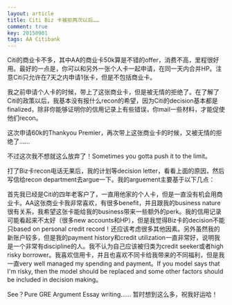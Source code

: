 ```yaml
---
layout: article
title: Citi Biz 卡被拒两次以后……
comment: true
key: 20150901
tags: AA Citibank
---
```


Citi的商业卡不多，其中AA的商业卡50k算是不错的offer，消费不高，里程很好用。最好的一点是，你可以和另外一张个人卡一起申请，在同一天内合并HP。注意Citi只允许在7天之内申请1张卡，但是不包括商业卡。

我之前申请个人卡的时候，带上了这张商业卡，但是被无情的拒绝了。在了解了Citi的政策以后，我基本没有报什么recon的希望，因为Citi的decision基本都是finalized，除非你能够证明你的信用记录上有些错误，你mail一些材料，才能促使他们recon。

这次申请60k的Thankyou Premier，再次带上这张商业卡的时候，又被无情的拒绝了……

不过这次我不想就这么放弃了！Sometimes you gotta push it to the limit。

打了Biz卡recon电话无果后，我的计划等decision letter，看看上面的原因，然后写信给recon department去argue一下。我的arguement主要基于以下几点：

首先我已经是Citi的四年老客户了，一直用他家的个人卡，但是一直没有机会用商业卡。AA这张商业卡我非常喜欢，有很多benefit，并且跟我的business nature很有关系，我希望这张卡能给我的business带来一些额外的perk。我的信用记录可能看起来不太好（很多new accounts和HP），但是我觉得Biz卡的decision不能只based on personal credit record！还应该考虑很多其他因素。另外虽然我的新账户较多，但是我的payment history和credit utilization一直非常好，说明我是一个非常有discipline的人。我不认为自己应该被归类为credit seeker或者high risky borrower。我喜欢信用卡，并且也喜欢不同卡给我带来的不同福利，但是我一直very well managed my spending and payment。If you model says that I'm risky, then the model should be replaced and some other factors should be included in decision making。

See？Pure GRE Argument Essay writing……
暂时想到这么多，祝我好运哈！
